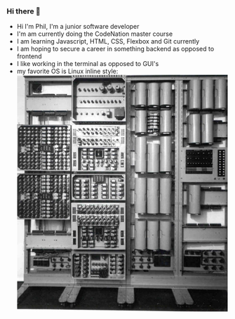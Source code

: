 ### Hi there 👋

<!--
**rosindubh/rosindubh** is a ✨ _special_ ✨ repository because its `README.md` (this file) appears on your GitHub profile.

Here are some ideas to get you started:

- 🔭 I’m currently working on ...
- 🌱 I’m currently learning ...
- 👯 I’m looking to collaborate on ...
- 🤔 I’m looking for help with ...
- 💬 Ask me about ...
- 📫 How to reach me: ...
- 😄 Pronouns: ...
- ⚡ Fun fact: ...
-->
- Hi I'm Phil, I'm a junior software developer
- I'm am currently doing the CodeNation master course
- I am learning Javascript, HTML, CSS, Flexbox and Git currently
- I am hoping to secure a career in something backend as opposed to frontend
- I like working in the terminal as opposed to GUI's
- my favorite OS is Linux
inline style:
![Harwell DeKatron Computer](https://github.com/rosindubh/images/blob/main/HarwellDekatronComputer.jpg "Harwell Dekatron")
